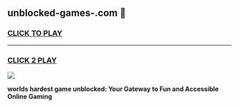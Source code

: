 
## unblocked-games-.com 👋
<h3>
<a href="https://premium.freeplayer.one?title=unblocked-games-.com&ref=14F">CLICK TO PLAY</a></h3>
<hr>

<h3>
<a href="https://premium.freeplayer.one?title=unblocked-games-.com&ref=14F">CLICK 2 PLAY</a>
  
</h3>

<a href="https://premium.freeplayer.one?title=unblocked-games-.com&ref=12F/"><img src="https://clearcache.store/games.png"></a>


**worlds hardest game unblocked: Your Gateway to Fun and Accessible Online Gaming**
